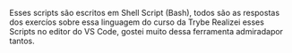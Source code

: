 
 Esses scripts são escritos em Shell Script (Bash), todos são as respostas dos exercíos sobre essa linguagem do curso da Trybe
Realizei esses Scripts no editor do VS Code, gostei muito dessa ferramenta admiradapor tantos.